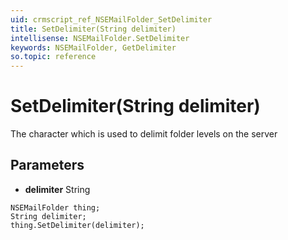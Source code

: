 ```yaml
---
uid: crmscript_ref_NSEMailFolder_SetDelimiter
title: SetDelimiter(String delimiter)
intellisense: NSEMailFolder.SetDelimiter
keywords: NSEMailFolder, GetDelimiter
so.topic: reference
---
```


# SetDelimiter(String delimiter)

The character which is used to delimit folder levels on the server

## Parameters

* **delimiter** String

```crmscript
NSEMailFolder thing;
String delimiter;
thing.SetDelimiter(delimiter);
```


